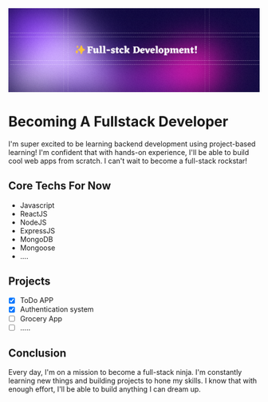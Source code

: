 <img src="https://github.com/ashrafchowdury/become-fullstack/blob/main/public/banner.png" />

# Becoming A Fullstack Developer

I'm super excited to be learning backend development using project-based learning! I'm confident that with hands-on experience, I'll be able to build cool web apps from scratch. I can't wait to become a full-stack rockstar!

## Core Techs For Now

- Javascript
- ReactJS
- NodeJS
- ExpressJS
- MongoDB
- Mongoose
- ....

## Projects

- [x] ToDo APP
- [x] Authentication system
- [ ] Grocery App
- [ ] .....

## Conclusion

Every day, I'm on a mission to become a full-stack ninja. I'm constantly learning new things and building projects to hone my skills. I know that with enough effort, I'll be able to build anything I can dream up.
